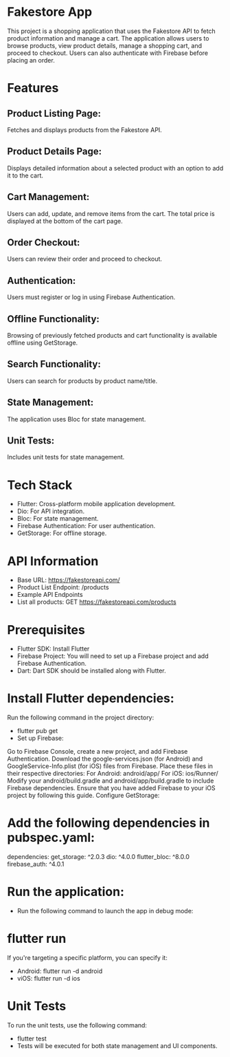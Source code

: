 # Fakestore App
This project is a shopping application that uses the Fakestore API to fetch product information and manage a cart. The application allows users to browse products, view product details, manage a shopping cart, and proceed to checkout. Users can also authenticate with Firebase before placing an order.

# Features

## Product Listing Page: 
Fetches and displays products from the Fakestore API.

## Product Details Page: 
Displays detailed information about a selected product with an option to add it to the cart.

## Cart Management: 
Users can add, update, and remove items from the cart. The total price is displayed at the bottom of the cart page.

## Order Checkout: 
Users can review their order and proceed to checkout.

## Authentication: 
Users must register or log in using Firebase Authentication.

## Offline Functionality: 
Browsing of previously fetched products and cart functionality is available offline using GetStorage.

## Search Functionality: 
Users can search for products by product name/title.

## State Management: 
The application uses Bloc for state management.

## Unit Tests: 
Includes unit tests for state management.

# Tech Stack
 - Flutter: Cross-platform mobile application development.
 - Dio: For API integration.
 - Bloc: For state management.
 - Firebase Authentication: For user authentication.
 - GetStorage: For offline storage.

# API Information
- Base URL: https://fakestoreapi.com/
- Product List Endpoint: /products
- Example API Endpoints
- List all products: GET https://fakestoreapi.com/products



# Prerequisites
 - Flutter SDK: Install Flutter
 - Firebase Project: You will need to set up a Firebase project and add Firebase Authentication.
 - Dart: Dart SDK should be installed along with Flutter.

# Install Flutter dependencies:
Run the following command in the project directory:

- flutter pub get
- Set up Firebase:

Go to Firebase Console, create a new project, and add Firebase Authentication.
Download the google-services.json (for Android) and GoogleService-Info.plist (for iOS) files from Firebase.
Place these files in their respective directories:
For Android: android/app/
For iOS: ios/Runner/
Modify your android/build.gradle and android/app/build.gradle to include Firebase dependencies.
Ensure that you have added Firebase to your iOS project by following this guide.
Configure GetStorage:

# Add the following dependencies in pubspec.yaml:

dependencies:
  get_storage: ^2.0.3
  dio: ^4.0.0
  flutter_bloc: ^8.0.0
  firebase_auth: ^4.0.1

# Run the application:

- Run the following command to launch the app in debug mode:

# flutter run
If you're targeting a specific platform, you can specify it:

- Android: flutter run -d android
- viOS: flutter run -d ios


# Unit Tests
To run the unit tests, use the following command:

- flutter test
- Tests will be executed for both state management and UI components.
